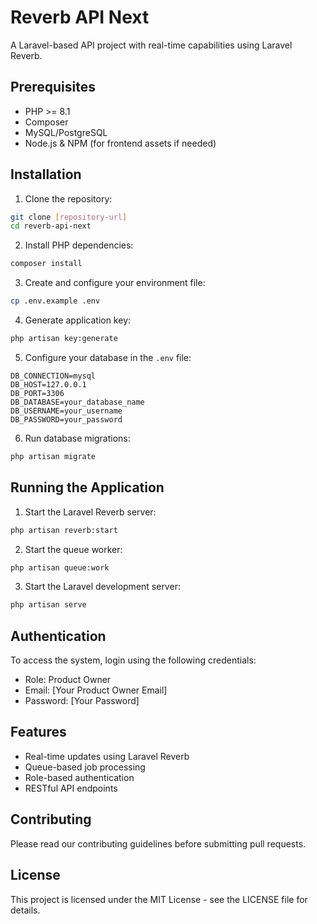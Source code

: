 # Reverb API Next

A Laravel-based API project with real-time capabilities using Laravel Reverb.

## Prerequisites

- PHP >= 8.1
- Composer
- MySQL/PostgreSQL
- Node.js & NPM (for frontend assets if needed)

## Installation

1. Clone the repository:
```bash
git clone [repository-url]
cd reverb-api-next
```

2. Install PHP dependencies:
```bash
composer install
```

3. Create and configure your environment file:
```bash
cp .env.example .env
```

4. Generate application key:
```bash
php artisan key:generate
```

5. Configure your database in the `.env` file:
```
DB_CONNECTION=mysql
DB_HOST=127.0.0.1
DB_PORT=3306
DB_DATABASE=your_database_name
DB_USERNAME=your_username
DB_PASSWORD=your_password
```

6. Run database migrations:
```bash
php artisan migrate
```

## Running the Application

1. Start the Laravel Reverb server:
```bash
php artisan reverb:start
```

2. Start the queue worker:
```bash
php artisan queue:work
```

3. Start the Laravel development server:
```bash
php artisan serve
```

## Authentication

To access the system, login using the following credentials:

- Role: Product Owner
- Email: [Your Product Owner Email]
- Password: [Your Password]

## Features

- Real-time updates using Laravel Reverb
- Queue-based job processing
- Role-based authentication
- RESTful API endpoints

## Contributing

Please read our contributing guidelines before submitting pull requests.

## License

This project is licensed under the MIT License - see the LICENSE file for details.

